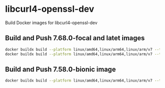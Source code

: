 # libcurl4-openssl-dev
Build Docker images for libcurl4-openssl-dev

## Build and Push 7.68.0-focal and latet images
```bash
docker buildx build --platform linux/amd64,linux/arm64,linux/arm/v7 --tag richardrigby/libcurl4-openssl-dev:7.68.0-focal ./ubuntu/20.04 --push
docker buildx build --platform linux/amd64,linux/arm64,linux/arm/v7 --tag richardrigby/libcurl4-openssl-dev:latest ./ubuntu/20.04 --push
```

## Build and Push 7.58.0-bionic image
```bash
docker buildx build --platform linux/amd64,linux/arm64,linux/arm/v7 --tag richardrigby/libcurl4-openssl-dev:7.58.0-bionic ./ubuntu/18.04 --push
```